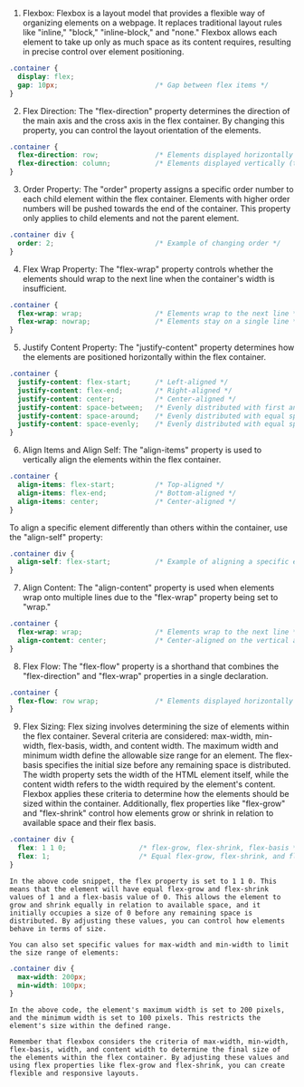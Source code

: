 1. Flexbox:
   Flexbox is a layout model that provides a flexible way of organizing elements on a webpage. It replaces traditional layout rules like "inline," "block," "inline-block," and "none." Flexbox allows each element to take up only as much space as its content requires, resulting in precise control over element positioning.

```css
.container {
  display: flex;
  gap: 10px;                        /* Gap between flex items */
}
```

2. Flex Direction:
   The "flex-direction" property determines the direction of the main axis and the cross axis in the flex container. By changing this property, you can control the layout orientation of the elements.

```css
.container {
  flex-direction: row;              /* Elements displayed horizontally (left to right) */
  flex-direction: column;           /* Elements displayed vertically (top to bottom) */
}
```

3. Order Property:
   The "order" property assigns a specific order number to each child element within the flex container. Elements with higher order numbers will be pushed towards the end of the container. This property only applies to child elements and not the parent element.

```css
.container div {
  order: 2;                         /* Example of changing order */
}
```

4. Flex Wrap Property:
   The "flex-wrap" property controls whether the elements should wrap to the next line when the container's width is insufficient.

```css
.container {
  flex-wrap: wrap;                  /* Elements wrap to the next line */
  flex-wrap: nowrap;                /* Elements stay on a single line */
}
```

5. Justify Content Property:
   The "justify-content" property determines how the elements are positioned horizontally within the flex container.

```css
.container {
  justify-content: flex-start;      /* Left-aligned */
  justify-content: flex-end;        /* Right-aligned */
  justify-content: center;          /* Center-aligned */
  justify-content: space-between;   /* Evenly distributed with first and last elements at the edges */
  justify-content: space-around;    /* Evenly distributed with equal space around each element */
  justify-content: space-evenly;    /* Evenly distributed with equal space between elements */
}
```

6. Align Items and Align Self:
   The "align-items" property is used to vertically align the elements within the flex container.

```css
.container {
  align-items: flex-start;          /* Top-aligned */
  align-items: flex-end;            /* Bottom-aligned */
  align-items: center;              /* Center-aligned */
}
```

To align a specific element differently than others within the container, use the "align-self" property:

```css
.container div {
  align-self: flex-start;           /* Example of aligning a specific element to the top */
}
```

7. Align Content:
   The "align-content" property is used when elements wrap onto multiple lines due to the "flex-wrap" property being set to "wrap."

```css
.container {
  flex-wrap: wrap;                  /* Elements wrap to the next line */
  align-content: center;            /* Center-aligned on the vertical axis */
}
```

8. Flex Flow:
   The "flex-flow" property is a shorthand that combines the "flex-direction" and "flex-wrap" properties in a single declaration.

```css
.container {
  flex-flow: row wrap;              /* Elements displayed horizontally and wrap to the next line */
}
```

9. Flex Sizing:
    Flex sizing involves determining the size of elements within the flex container. Several criteria are considered: max-width, min-width, flex-basis, width, and content width. The maximum width and minimum width define the allowable size range for an element. The flex-basis specifies the initial size before any remaining space is distributed. The width property sets the width of the HTML element itself, while the content width refers to the width required by the element's content. Flexbox applies these criteria to determine how the elements should be sized within the container. Additionally, flex properties like "flex-grow" and "flex-shrink" control how elements grow or shrink in relation to available space and their flex basis.

```css
.container div {
  flex: 1 1 0;                  /* flex-grow, flex-shrink, flex-basis */
  flex: 1;                      /* Equal flex-grow, flex-shrink, and flex-basis default values */
}
```

    In the above code snippet, the flex property is set to 1 1 0. This means that the element will have equal flex-grow and flex-shrink values of 1 and a flex-basis value of 0. This allows the element to grow and shrink equally in relation to available space, and it initially occupies a size of 0 before any remaining space is distributed. By adjusting these values, you can control how elements behave in terms of size.

    You can also set specific values for max-width and min-width to limit the size range of elements:

```css
.container div {
  max-width: 200px;
  min-width: 100px;
}
```

    In the above code, the element's maximum width is set to 200 pixels, and the minimum width is set to 100 pixels. This restricts the element's size within the defined range.

    Remember that flexbox considers the criteria of max-width, min-width, flex-basis, width, and content width to determine the final size of the elements within the flex container. By adjusting these values and using flex properties like flex-grow and flex-shrink, you can create flexible and responsive layouts.